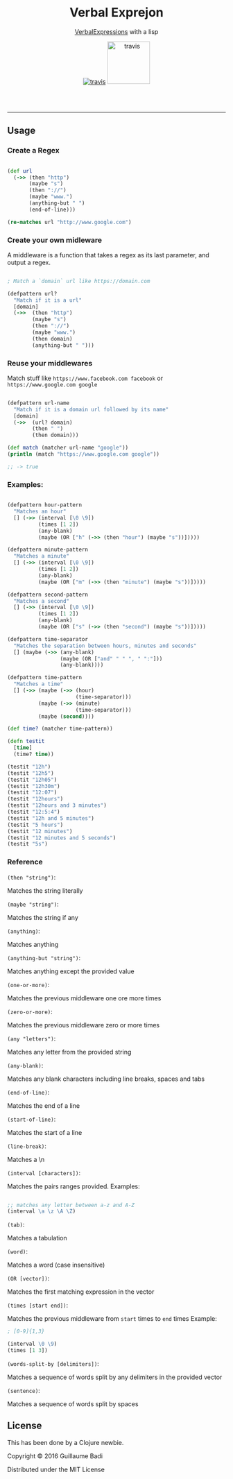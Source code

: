 <br>
<h1 align="center">Verbal Exprejon</h1>

<p align="center"><a href="https://github.com/VerbalExpressions/JSVerbalExpressions/">VerbalExpressions</a> with a lisp</p>
<p align="center">
  <a href="https://travis-ci.org/GuillaumeBadi/Verbal-Exprejon"><img src="https://travis-ci.org/GuillaumeBadi/Verbal-Exprejon.svg?branch=master" alt="travis"></a>
  <a href="https://github.com/GuillaumeBadi/vimconfig"><img src="http://imgh.us/Slice_1_2.svg" width="98" alt="travis"></a>
</p>
<br>

<br>

---
## Usage

### Create a Regex

``` clojure

(def url
  (->> (then "http")
       (maybe "s")
       (then "://")
       (maybe "www.")
       (anything-but " ")
       (end-of-line)))

(re-matches url "http://www.google.com")

```

### Create your own midleware

A middleware is a function that takes a regex as its last parameter,
and output a regex.

``` clojure

; Match a `domain` url like https://domain.com

(defpattern url?
  "Match if it is a url"
  [domain]
  (->>  (then "http")
        (maybe "s")
        (then "://")
        (maybe "www.")
        (then domain)
        (anything-but " ")))

```

### Reuse your middlewares

Match stuff like `https://www.facebook.com facebook` or `https://www.google.com google`

``` clojure

(defpattern url-name
  "Match if it is a domain url followed by its name"
  [domain]
  (->>  (url? domain)
        (then " ")
        (then domain)))

(def match (matcher url-name "google"))
(println (match "https://www.google.com google"))

;; -> true

```

### Examples:

``` clojure

(defpattern hour-pattern
  "Matches an hour"
  [] (->> (interval [\0 \9])
          (times [1 2])
          (any-blank)
          (maybe (OR ["h" (->> (then "hour") (maybe "s"))]))))

(defpattern minute-pattern
  "Matches a minute"
  [] (->> (interval [\0 \9])
          (times [1 2])
          (any-blank)
          (maybe (OR ["m" (->> (then "minute") (maybe "s"))]))))

(defpattern second-pattern
  "Matches a second"
  [] (->> (interval [\0 \9])
          (times [1 2])
          (any-blank)
          (maybe (OR ["s" (->> (then "second") (maybe "s"))]))))

(defpattern time-separator
  "Matches the separation between hours, minutes and seconds"
  [] (maybe (->> (any-blank)
                 (maybe (OR ["and" " " ", " ":"]))
                 (any-blank))))

(defpattern time-pattern
  "Matches a time"
  [] (->> (maybe (->> (hour)
                      (time-separator)))
          (maybe (->> (minute)
                      (time-separator)))
          (maybe (second))))

(def time? (matcher time-pattern))

(defn testit
  [time]
  (time? time))

(testit "12h")
(testit "12h5")
(testit "12h05")
(testit "12h30m")
(testit "12:07")
(testit "12hours")
(testit "12hours and 3 minutes")
(testit "12:5:4")
(testit "12h and 5 minutes")
(testit "5 hours")
(testit "12 minutes")
(testit "12 minutes and 5 seconds")
(testit "5s")

```

### Reference

`(then "string")`:

Matches the string literally

`(maybe "string")`:

Matches the string if any

`(anything)`:

Matches anything

`(anything-but "string")`:

Matches anything except the provided value

`(one-or-more)`:

Matches the previous middleware one ore more times

`(zero-or-more)`:

Matches the previous middleware zero or more times

`(any "letters")`:

Matches any letter from the provided string

`(any-blank)`:

Matches any blank characters including line breaks, spaces and tabs

`(end-of-line)`:

Matches the end of a line

`(start-of-line)`:

Matches the start of a line

`(line-break)`:

Matches a \n

`(interval [characters])`:

Matches the pairs ranges provided.
Examples:
``` clojure

;; matches any letter between a-z and A-Z
(interval \a \z \A \Z)

```

`(tab)`:

Matches a tabulation

`(word)`:

Matches a word (case insensitive)

`(OR [vector])`:

Matches the first matching expression in the vector

`(times [start end])`:

Matches the previous middleware from `start` times to `end` times
Example:

``` clojure
; [0-9]{1,3}

(interval \0 \9)
(times [1 3])

```

`(words-split-by [delimiters])`:

Matches a sequence of words split by any delimiters in the provided vector

`(sentence)`:

Matches a sequence of words split by spaces

## License

This has been done by a Clojure newbie.

Copyright © 2016 Guillaume Badi

Distributed under the MIT License
